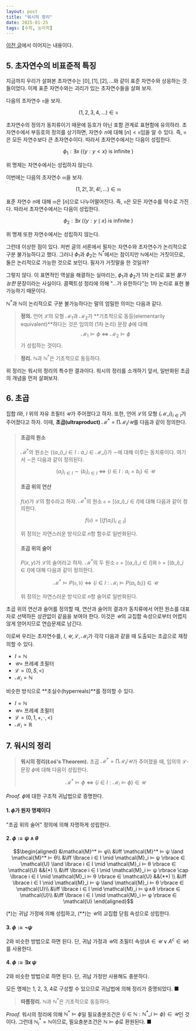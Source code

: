 ```yaml
---
layout: post
title: "워시의 정리"
date: 2025-01-25
tags: [수학, 논리학]
---
```


[이전 글](https://dimenerno.github.io/2025/01/22/hypernaturals/)에서 이어지는 내용이다.

## 5. 초자연수의 비표준적 특징

지금까지 우리가 살펴본 초자연수는 $[0], [1], [2], \dots$와 같이 표준 자연수와 상응하는 것들이었다. 이제 표준 자연수와는 괴리가 있는 초자연수들을 살펴 보자.

다음의 초자연수 $\mathfrak{n}$을 보자.

$$
(1, 2, 3, 4, \dots) \in \mathfrak{n}
$$

초자연수의 정의가 동치류이기 때문에 등호가 아닌 포함 관계로 표현함에 유의하라. 초자연수에서 부등호의 정의를 상기하면, 자연수 $n$에 대해 $[n] < \mathfrak{n}$임을 알 수 있다. 즉, $\mathfrak{n}$은 모든 자연수보다 큰 초자연수이다. 따라서 초자연수에서는 다음이 성립한다.

$$
\phi_1 : \exists x \; ( \lbrace y : y < x \rbrace \text{ is infinite } )
$$

위 명제는 자연수에서는 성립하지 않는다.

이번에는 다음의 초자연수 $\mathfrak{m}$을 보자.

$$
(1, 2!, 3!, 4!, \dots) \in \mathfrak{m}
$$

표준 자연수 $n$에 대해 $\mathfrak{m}$은 $[n]$으로 나누어떨어진다. 즉, $\mathfrak{n}$은 모든 자연수를 약수로 가진다. 따라서 초자연수에서는 다음이 성립한다.

$$
\phi_2 : \exists x \; (\lbrace y : y \mid x \rbrace \text{ is infinite })
$$

위 명제 또한 자연수에서는 성립하지 않는다.

그런데 이상한 점이 있다. 저번 글의 서론에서 필자는 자연수와 초자연수가 논리적으로 구분 불가능하다고 했다. 그러나 $\phi_1$과 $\phi_2$는 $\mathbb{N}^*$에서는 참이지만 $\mathbb{N}$에서는 거짓이므로, 둘은 논리적으로 가능한 것으로 보인다. 필자가 거짓말을 한 것일까?

그렇지 않다. 이 표면적인 역설을 해결하는 실마리는, $\phi_1$과 $\phi_2$가 1차 논리로 표현 *불가능한* 문장이라는 사실이다. 콤팩트성 정리에 의해 "...가 유한하다"는 1차 논리로 표현 불가능하기 때문이다.

$\mathbb{N}^*$과 $\mathbb{N}$이 논리적으로 구분 불가능하다는 말의 엄밀한 의미는 다음과 같다.

> **정의.** 언어 $\mathcal{L}$의 모형 $\mathcal{M}_1$과 $\mathcal{M}_2$가 **기초적으로 동등(elementarily equivalent)**하다는 것은 임의의 (1차 논리) 문장 $\phi$에 대해
> $$
> \mathcal{M_1} \vDash \phi \iff \mathcal{M}_2 \vDash \phi
> $$
> 가 성립하는 것이다.

> **정리.** $\mathbb{N}$과 $\mathbb{N}^*$은 기초적으로 동등하다.

위 정리는 워시의 정리의 특수한 결과이다. 워시의 정리를 소개하기 앞서, 일반화된 초곱의 개념을 먼저 살펴보자.

## 6. 초곱

집합 $I$와, $I$ 위의 자유 초필터 $\mathcal{U}$가 주어졌다고 하자. 또한, 언어 $\mathcal{L}$의 모형 $\lbrace \mathcal{M}\_i \rbrace_{i \in I}$가 주어졌다고 하자. 이때, **초곱(ultraproduct)** $\mathcal{M}^* = \prod \mathcal{M}_i / \mathcal{U}$를 다음과 같이 정의한다.

> #### 초곱의 원소
> 
> $\mathcal{M}^*$의 원소는 $\lbrace (a\_i)\_{i\in I} : a\_i \in \mathcal{M}\_i \rbrace$가 $\sim$에 대해 이루는 동치류이다. 여기서 $\sim$은 다음과 같이 정의된다.
>
> $$
> (a_i)_{i\in I} \sim (b_i)_{i \in I} \iff \lbrace i \in I : a_i = b_i \rbrace \in \mathcal{U}
> $$
>
> #### 초곱 위의 연산
>
> $f(x)$가 $\mathcal{L}$의 함수라고 하자. $\mathcal{M}^*$의 원소 $\mathfrak{a} = [(a\_i)\_{i\in I}]$에 대해 다음과 같이 정의한다.
>
> $$
> f(\mathfrak{a}) = [(f(a_i))_{i \in I}]
> $$
>
> 위 정의는 자연스러운 방식으로 $n$항 함수로 일반화된다.
>
> ####  초곱 위의 술어
>
> $P(x, y)$가 $\mathcal{L}$의 술어라고 하자. $\mathcal{M}^*$의 두 원소 $\mathfrak{a} = [(a\_i)\_{i\in I}]$와 $\mathfrak{b} = [(b\_i)\_{i\in I}]$에 대해 다음과 같이 정의한다.
>
> $$
> \mathcal{M}^* \vDash P(\mathfrak{a}, \mathfrak{b}) \iff \lbrace i \in I : \mathcal{M}_i \vDash P(a_i, b_i) \rbrace \in \mathcal{U}
> $$
>
> 위 정의는 자연스러운 방식으로 $n$항 술어로 일반화된다.

초곱 위의 연산과 술어를 정의할 때, 연산과 술어의 결과가 동치류에서 어떤 원소를 대표자로 선택하든 상관없이 같음을 보여야 한다. 이것은 $\mathcal{U}$의 교집합 속성으로부터 어렵지 않게 얻어지므로 연습문제로 남긴다.

이로써 우리는 초자연수를, $I, \mathcal{U}, \mathcal{L}, \mathcal{M}_i$가 각각 다음과 같을 때 도출되는 초곱으로 재정의할 수 있다.

- $I = \mathbb{N}$
- $\mathcal{U} =$ 프레셰 초필터
- $\mathcal{L} = (0, S, <)$
- $\mathcal{M}_i = \mathbb{N}$

비슷한 방식으로 **초실수(hyperreals)**를 정의할 수 있다.

- $I = \mathbb{N}$
- $\mathcal{U} =$ 프레셰 초필터
- $\mathcal{L} = (0, 1, +, ⋅, <)$
- $\mathcal{M}_i = \mathbb{R}$

## 7. 워시의 정리

> **워시의 정리(Łoś's Theorem).** 초곱 $\mathcal{M}^* = \prod \mathcal{M}_i / \mathcal{U}$가 주어졌을 때, 임의의 $\mathcal{L}$-문장 $\phi$에 대해 다음이 성립한다.
>
> $$
> \mathcal{M}^* \vDash \phi \iff \lbrace i \in I : \mathcal{M}_i \vDash \phi \rbrace \in \mathcal{U}
> $$

*Proof.* $\phi$에 대한 구조적 귀납법으로 증명한다.

#### 1. $\phi$가 원자 명제이다

"초곱 위의 술어" 정의에 의해 자명하게 성립한다.

#### 2. $\phi := \psi \land \theta$

$$\begin{aligned}
&\mathcal{M}^* ⊨ φ\\
&\iff \mathcal{M}^* ⊨ ψ \land \mathcal{M}^* ⊨ θ\\
&\iff \lbrace i ∈ I \mid \mathcal{M}_i ⊨ ψ \rbrace ∈ \mathcal{U} \land \lbrace i ∈ I \mid \mathcal{M}_i ⊨ θ \rbrace ∈ \mathcal{U} &&(*)
\\
&\iff \lbrace i ∈ I \mid \mathcal{M}_i ⊨ ψ \rbrace \cap \lbrace i ∈ I \mid \mathcal{M}_i ⊨ θ \rbrace ∈ \mathcal{U} &&(**) \\
&\iff \lbrace i ∈ I \mid \mathcal{M}_i ⊨ ψ \land \mathcal{M}_i ⊨ θ \rbrace ∈ \mathcal{U}\\
&\iff \lbrace i ∈ I \mid \mathcal{M}_i ⊨ ψ∧θ \rbrace ∈ \mathcal{U}\\
&\iff \lbrace i ∈ I \mid \mathcal{M}_i ⊨ φ \rbrace ∈ \mathcal{U}
\end{aligned}$$

$(*)$는 귀납 가정에 의해 성립하고, $(**)$는 $\mathcal{U}$의 교집합 닫힘 속성으로 성립한다.

#### 3. $\phi := \lnot \psi$

2와 비슷한 방법으로 하면 된다. 단, 귀납 가정과 $\mathcal{U}$의 초필터 속성($A \in \mathcal{U} \lor A^c \in \mathcal{U}$)를 사용한다.

#### 4. $\phi := \exists x\; \psi$

2와 비슷한 방법으로 하면 된다. 단, 귀납 가정만 사용해도 충분하다.

모든 명제는 1, 2, 3, 4로 구성할 수 있으므로 귀납법에 의해 정리가 증명되었다. ■

> **따름정리.** $\mathbb{N}$과 $\mathbb{N}^*$은 기초적으로 동등하다.

*Proof.* 워시의 정리에 의해 $\mathbb{N}^* \vDash \phi$일 필요충분조건은 $\lbrace i \in \mathbb{N} : \mathbb{N}^\ast\_i \vDash \phi \rbrace \in \mathcal{U}$인 것이다. 그런데 $\mathbb{N}^*_i = \mathbb{N}$이므로, 필요충분조건은 $\mathbb{N} \vDash \phi$로 환원된다. ■